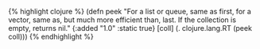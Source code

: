 {% highlight clojure %}
(defn peek
  "For a list or queue, same as first, for a vector, same as, but much
  more efficient than, last. If the collection is empty, returns nil."
  {:added "1.0"
   :static true}
  [coll] (. clojure.lang.RT (peek coll)))
{% endhighlight %}
